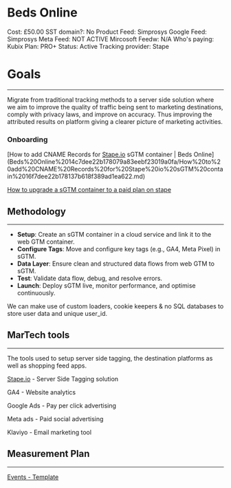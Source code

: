 # Beds Online

Cost: £50.00
SST domain?: No
Product Feed: Simprosys
Google Feed: Simprosys
Meta Feed: NOT ACTIVE
Mircosoft Feedw: N/A
Who's paying: Kubix
Plan: PRO+
Status: Active
Tracking provider: Stape

# **Goals**

---

Migrate from traditional tracking methods to a server side solution where we aim to improve the quality of traffic being sent to marketing destinations, comply with privacy laws, and improve on accuracy. Thus improving the attributed results on platform giving a clearer picture of marketing activities. 

### Onboarding

[How to add CNAME Records for [Stape.io](http://Stape.io) sGTM container | Beds Online](Beds%20Online%2014c7dee22b178079a83eebf23019a0fa/How%20to%20add%20CNAME%20Records%20for%20Stape%20io%20sGTM%20contain%2016f7dee22b178137b618f389ad1ea622.md)

[How to upgrade a sGTM container to a paid plan on stape](https://www.notion.so/How-to-upgrade-a-sGTM-container-to-a-paid-plan-on-stape-16c7dee22b1780c4b9d6c434944c8aaa?pvs=21)

## Methodology

---

- **Setup**: Create an sGTM container in a cloud service and link it to the web GTM container.
- **Configure Tags**: Move and configure key tags (e.g., GA4, Meta Pixel) in sGTM.
- **Data Layer**:  Ensure clean and structured data flows from web GTM to sGTM.
- **Test**: Validate data flow, debug, and resolve errors.
- **Launch**: Deploy sGTM live, monitor performance, and optimise continuously.

We can make use of custom loaders, cookie keepers & no SQL databases to store user data and unique user_id. 

## MarTech tools

---

The tools used to setup server side tagging, the destination platforms as well as shopping feed apps. 

[Stape.io](http://Stape.io) - Server Side Tagging solution 

GA4 - Website analytics

Google Ads - Pay per click advertising

Meta ads - Paid social advertising

Klaviyo - Email marketing tool

## Measurement Plan

---

[Events - Template](Beds%20Online%2014c7dee22b178079a83eebf23019a0fa/Events%20-%20Template%2016f7dee22b178104bf87d534e4476382.csv)